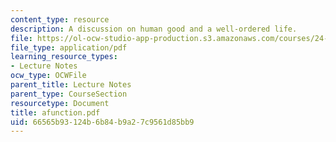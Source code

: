 ```yaml
---
content_type: resource
description: A discussion on human good and a well-ordered life.
file: https://ol-ocw-studio-app-production.s3.amazonaws.com/courses/24-200-ancient-philosophy-fall-2004/66565b93124b6b84b9a27c9561d85bb9_afunction.pdf
file_type: application/pdf
learning_resource_types:
- Lecture Notes
ocw_type: OCWFile
parent_title: Lecture Notes
parent_type: CourseSection
resourcetype: Document
title: afunction.pdf
uid: 66565b93-124b-6b84-b9a2-7c9561d85bb9
---
```


